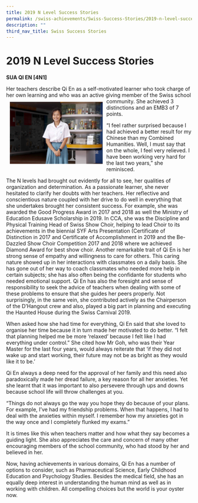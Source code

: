 ```yaml
---
title: 2019 N Level Success Stories
permalink: /swiss-achievements/Swiss-Success-Stories/2019-n-level-success-stories/
description: ""
third_nav_title: Swiss Success Stories
---
```

# 2019 N Level Success Stories

**SUA QI EN \[4N1\]**

Her teachers describe Qi En as a self-motivated learner who took charge of her own learning and who was an active 
<img src="/images/Swiss%20Achievements/Swiss%20Success%20Stories/2019%20N%20Level%20Success%20Stories/4N-Sua-Qi-En.jpg" style="width:50%; float:left; padding:10px ">giving member of the Swiss school community. She achieved 3 distinctions and an EMB3 of 7 points.

“I feel rather surprised because I had achieved a better result for my Chinese than my Combined Humanities. Well, I must say that on the whole, I feel very relieved. I have been working very hard for the last two years,” she reminisced.

The N levels had brought out evidently for all to see, her qualities of organization and determination. As a passionate learner, she never hesitated to clarify her doubts with her teachers. Her reflective and conscientious nature coupled with her drive to do well in everything that she undertakes brought her consistent success. For example, she was awarded the Good Progress Award in 2017 and 2018 as well the Ministry of Education Edusave Scholarship in 2019. In CCA, she was the Discipline and Physical Training Head of Swiss Show Choir, helping to lead Choir to its achievements in the biennial SYF Arts Presentation (Certificate of Distinction in 2017 and Certificate of Accomplishment in 2019 and the Be-Dazzled Show Choir Competition 2017 and 2018 where we achieved Diamond Award for best show choir. Another remarkable trait of Qi En is her strong sense of empathy and willingness to care for others. This caring nature showed up in her interactions with classmates on a daily basis.  She has gone out of her way to coach classmates who needed more help in certain subjects; she has also often being the confidante for students who needed emotional support. Qi En has also the foresight and sense of responsibility to seek the advice of teachers when dealing with some of these problems to ensure that she guides her peers properly. Not surprisingly, in the same vein, she contributed actively as the Chairperson of the D’Hangout crew and also, played a big part in planning and executing the Haunted House during the Swiss Carnival 2019.

When asked how she had time for everything, Qi En said that she loved to organise her time because it in turn made her motivated to do better. “I felt that planning helped me be more ‘relaxed’ because I felt like I had everything under control.” She cited how Mr Goh, who was their Year Master for the last four years, would always reiterate that ‘if they did not wake up and start working, their future may not be as bright as they would like it to be.’

Qi En always a deep need for the approval of her family and this need also paradoxically made her dread failure, a key reason for all her anxieties. Yet she learnt that it was important to also persevere through ups and downs because school life will throw challenges at you.

“Things do not always go the way you hope they do because of your plans. For example, I’ve had my friendship problems. When that happens, I had to deal with the anxieties within myself. I remember how my anxieties got in the way once and I completely flunked my exams.”

It is times like this when teachers matter and how what they say becomes a guiding light. She also appreciates the care and concern of many other encouraging members of the school community, who had stood by her and believed in her.

Now, having achievements in various domains, Qi En has a number of options to consider, such as Pharmaceutical Science, Early Childhood Education and Psychology Studies. Besides the medical field, she has an equally deep interest in understanding the human mind as well as in working with children. All compelling choices but the world is your oyster now.
